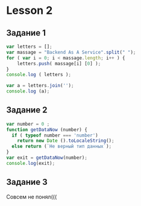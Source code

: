 # Lesson 2
## Задание 1 
```js
var letters = [];
var massage = "Backend As A Service".split(" ");
for ( var i = 0; i < massage.length; i++ ) {
    letters.push( massage[i] [0] );
}
console.log ( letters );

var a = letters.join('');
console.log (a);
```

## Задание 2

```js
var number = 0 ;
function getDataNow (number) {
  if ( typeof number === 'number')
    return new Date ().toLocaleString();
  else return (`Не верный тип данных`);
}
var exit = getDataNow(number);
console.log(exit); 
```

## Задание 3

Совсем не понял(((
